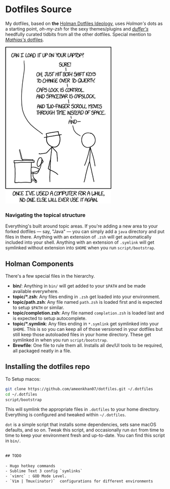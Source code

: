 # Dotfiles Source

My dotfiles, based on **the** [Holman Dotfiles Ideology](http://zachholman.com/2010/08/dotfiles-are-meant-to-be-forked/), uses *Holman's* dots as a starting point, *oh-my-zsh* for the sexy themes/plugins and [*duffer's*](https://github.com/dufferzafar/dotfiles) heedfully curated tidbits from all the other dotfiles. 
Special mention to [*Mathias's* dotfiles](https://github.com/mathiasbynens/dotfiles).

![DOTS](./cestvoila.png)

### Navigating the topical structure

Everything's built around topic areas. If you're adding a new area to your
forked dotfiles — say, "Java" — you can simply add a `java` directory and put
files in there. Anything with an extension of `.zsh` will get automatically
included into your shell. Anything with an extension of `.symlink` will get
symlinked without extension into `$HOME` when you run `script/bootstrap`.

## Holman Components

There's a few special files in the hierarchy.

- **bin/**: Anything in `bin/` will get added to your `$PATH` and be made
  available everywhere.
- **topic/\*.zsh**: Any files ending in `.zsh` get loaded into your
  environment.
- **topic/path.zsh**: Any file named `path.zsh` is loaded first and is
  expected to setup `$PATH` or similar.
- **topic/completion.zsh**: Any file named `completion.zsh` is loaded
  last and is expected to setup autocomplete.
- **topic/\*.symlink**: Any files ending in `*.symlink` get symlinked into
  your `$HOME`. This is so you can keep all of those versioned in your dotfiles
  but still keep those autoloaded files in your home directory. These get
  symlinked in when you run `script/bootstrap`.
- **Brewfile**: One file to rule them all. Installs all dev/UI tools to be required, all packaged neatly in a file.

## Installing the dotfiles repo

To Setup macos:

```sh
git clone https://github.com/ameenkhan07/dotfiles.git ~/.dotfiles
cd ~/.dotfiles
script/bootstrap
```

This will symlink the appropriate files in `.dotfiles` to your home directory.
Everything is configured and tweaked within `~/.dotfiles`.

`dot` is a simple script that installs some dependencies, sets sane macOS
defaults, and so on. Tweak this script, and occasionally run `dot` from
time to time to keep your environment fresh and up-to-date. You can find
this script in `bin/`.

```

## TODO

- Hugo hotkey commands 
- Sublime Text 3 config `symlinks`
- `vimrc` : GOD Mode Level.
- `Vim | Tmux(inator)`  configurations for different environments
